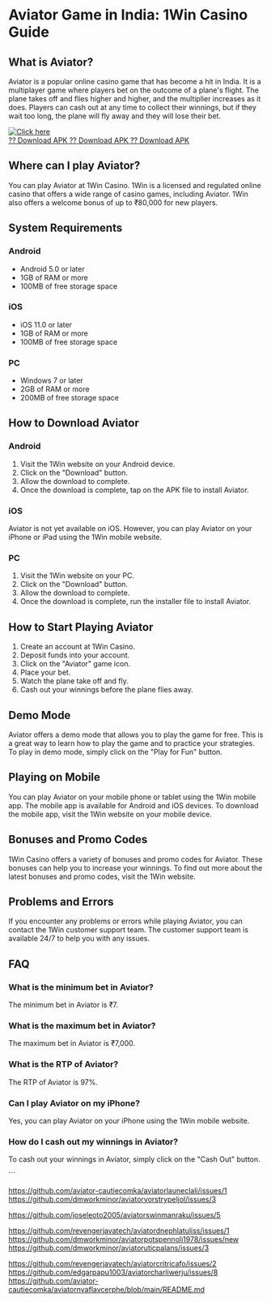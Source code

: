# Aviator Game in India: 1Win Casino Guide

## What is Aviator?

Aviator is a popular online casino game that has become a hit in India.
It is a multiplayer game where players bet on the outcome of a plane\'s
flight. The plane takes off and flies higher and higher, and the
multiplier increases as it does. Players can cash out at any time to
collect their winnings, but if they wait too long, the plane will fly
away and they will lose their bet.

[![Click
here](https://readscoops.com/wp-content/uploads/2023/03/Readscoop-aviator-1-1.jpg)](https://traff.sbs/deff)\
[?? Download APK ?? Download APK ?? Download
APK](https://traff.sbs/deff)

## Where can I play Aviator?

You can play Aviator at 1Win Casino. 1Win is a licensed and regulated
online casino that offers a wide range of casino games, including
Aviator. 1Win also offers a welcome bonus of up to ₹80,000 for new
players.

## System Requirements

### Android

-   Android 5.0 or later
-   1GB of RAM or more
-   100MB of free storage space

### iOS

-   iOS 11.0 or later
-   1GB of RAM or more
-   100MB of free storage space

### PC

-   Windows 7 or later
-   2GB of RAM or more
-   200MB of free storage space

## How to Download Aviator

### Android

1.  Visit the 1Win website on your Android device.
2.  Click on the "Download" button.
3.  Allow the download to complete.
4.  Once the download is complete, tap on the APK file to install
    Aviator.

### iOS

Aviator is not yet available on iOS. However, you can play Aviator on
your iPhone or iPad using the 1Win mobile website.

### PC

1.  Visit the 1Win website on your PC.
2.  Click on the "Download" button.
3.  Allow the download to complete.
4.  Once the download is complete, run the installer file to install
    Aviator.

## How to Start Playing Aviator

1.  Create an account at 1Win Casino.
2.  Deposit funds into your account.
3.  Click on the "Aviator" game icon.
4.  Place your bet.
5.  Watch the plane take off and fly.
6.  Cash out your winnings before the plane flies away.

## Demo Mode

Aviator offers a demo mode that allows you to play the game for free.
This is a great way to learn how to play the game and to practice your
strategies. To play in demo mode, simply click on the "Play for
Fun" button.

## Playing on Mobile

You can play Aviator on your mobile phone or tablet using the 1Win
mobile app. The mobile app is available for Android and iOS devices. To
download the mobile app, visit the 1Win website on your mobile device.

## Bonuses and Promo Codes

1Win Casino offers a variety of bonuses and promo codes for Aviator.
These bonuses can help you to increase your winnings. To find out more
about the latest bonuses and promo codes, visit the 1Win website.

## Problems and Errors

If you encounter any problems or errors while playing Aviator, you can
contact the 1Win customer support team. The customer support team is
available 24/7 to help you with any issues.

## FAQ

### What is the minimum bet in Aviator?

The minimum bet in Aviator is ₹7.

### What is the maximum bet in Aviator?

The maximum bet in Aviator is ₹7,000.

### What is the RTP of Aviator?

The RTP of Aviator is 97%.

### Can I play Aviator on my iPhone?

Yes, you can play Aviator on your iPhone using the 1Win mobile website.

### How do I cash out my winnings in Aviator?

To cash out your winnings in Aviator, simply click on the "Cash
Out" button.

\`\`\`


https://github.com/aviator-cautiecomka/aviatorlauneclali/issues/1
https://github.com/dmworkminor/aviatorvorstrypeljol/issues/3


https://github.com/joseleoto2005/aviatorswinmanraku/issues/5

https://github.com/revengerjavatech/aviatordnephlatuliss/issues/1
https://github.com/dmworkminor/aviatorpotspennoli1978/issues/new
https://github.com/dmworkminor/aviatoruticpalans/issues/3


https://github.com/revengerjavatech/aviatorcritricafo/issues/2
https://github.com/edgarpapu1003/aviatorcharliwerju/issues/8
https://github.com/aviator-cautiecomka/aviatornyaflavcerphe/blob/main/README.md
